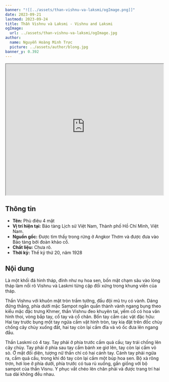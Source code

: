 ```yaml
---
banner: "![[../assets/than-vishnu-va-laksmi/ogImage.png]]"
date: 2023-09-21
lastmod: 2023-09-24
title: Thần Vishnu và Laksmi - Vishnu and Laksmi
ogImage:
  url: ../assets/than-vishnu-va-laksmi/ogImage.jpg
author:
  name: Nguyễn Hoàng Minh Trực
  picture: ../assets/author/blong.jpg
banner_y: 0.392
---
```

<iframe src="https://projectscanner.streamlit.app/Than-Vishnu-va-Laksmi/?embed=true" style="height:420px;width:100%;"></iframe>

## Thông tin
- **Tên:** Phù điêu 4 mặt
- **Vị trí hiện tại:** Bảo tàng Lịch sử Việt Nam, Thành phố Hồ Chí Minh, Việt Nam.
- **Nguồn gốc:** Được tìm thấy trong rừng ở Angkor Thơm và được đưa vào Bảo tàng bởi đoàn khảo cổ.
- **Chất liệu:** Chưa rõ.
- **Thời kỳ:** Thế kỷ thứ 20, năm 1928

## Nội dung
Là một khối đá hình tháp, đỉnh như nụ hoa sen, bốn mặt chạm sâu vào lòng tháp làm nổi rõ Vishnu và Laskmi từng cặp đối xứng trong khung viền của tháp.

Thần Vishnu với khuôn mặt tròn trầm tưởng, đầu đội mũ trụ có vành. Dáng đứng thẳng, phía dưới mặc Sampot ngắn quấn thành vành ngang bụng theo kiểu mặc đặc trưng Khmer, thần Vishnu đeo khuyên tai, yếm cổ có hoa văn hình thoi, vòng bắp tay, cổ tay và cổ chân. Bốn tay cầm các vật đặc hữu: Hai tay trước bụng một tay ngửa cầm vật hình tròn, tay kia đặt trên đốc chùy chống cây chùy xuống đất, hai tay còn lại cầm đĩa và vỏ ốc đưa lên ngang đầu.

Thần Laskmi có 4 tay. Tay phải ở phía trước cầm quả cầu; tay trái chống lên cây chùy. Tay phải ở phía sau tay cầm bánh xe giơ lên, tay còn lại cầm vỏ sò. Ở mặt đối diện, tượng nữ thần chỉ có hai cánh tay. Cánh tay phải ngửa ra, cầm quả cầu, trong khi đó tay còn lại cầm một búp hoa sen. Bộ xà rông trơn, hơi loe ở phía dưới, phía trước có tua rủ xuống, gần giống với bộ sampot của thần Visnu. Y phục vắt chéo lên chân phải và được trang trí hai tua dài không đều nhau.